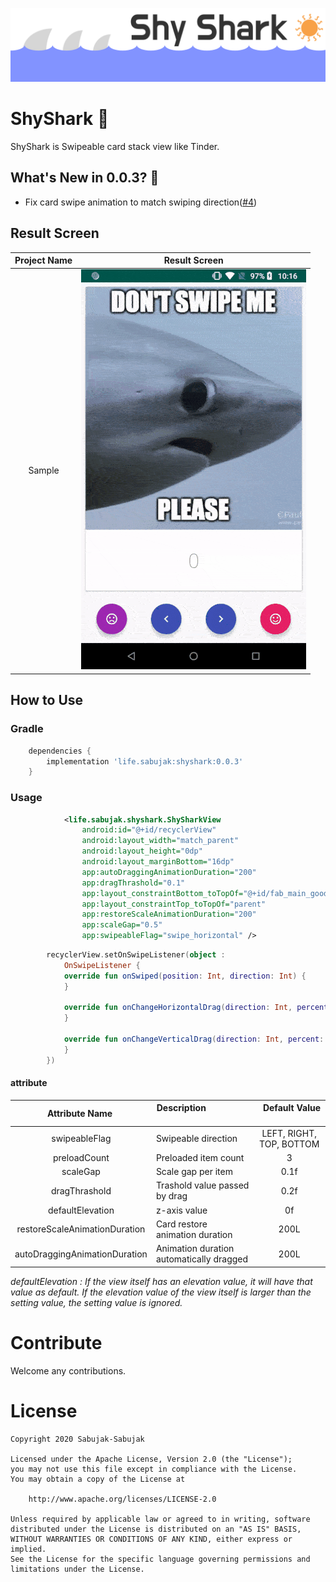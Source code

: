 ![Image](/pic/shyshark_banner.png)
# ShyShark 🦈
ShyShark is Swipeable card stack view like Tinder.


## What's New in 0.0.3? :tada:
- Fix card swipe animation to match swiping direction([#4](https://github.com/sabujak-sabujak/ShyShark/issues/4))

## Result Screen

| Project Name | Result Screen   |
|:---------:|---|
| Sample  |  <img src="/pic/sample.gif"> |

## How to Use

### Gradle

```groovy
    dependencies {
        implementation 'life.sabujak:shyshark:0.0.3'
    }
```
### Usage
```xml
            <life.sabujak.shyshark.ShySharkView
                android:id="@+id/recyclerView"
                android:layout_width="match_parent"
                android:layout_height="0dp"
                android:layout_marginBottom="16dp"
                app:autoDraggingAnimationDuration="200"
                app:dragThrashold="0.1"
                app:layout_constraintBottom_toTopOf="@+id/fab_main_good"
                app:layout_constraintTop_toTopOf="parent"
                app:restoreScaleAnimationDuration="200"
                app:scaleGap="0.5"
                app:swipeableFlag="swipe_horizontal" />
```

```kotlin
        recyclerView.setOnSwipeListener(object :
            OnSwipeListener {
            override fun onSwiped(position: Int, direction: Int) {
            }

            override fun onChangeHorizontalDrag(direction: Int, percent: Float) {
            }

            override fun onChangeVerticalDrag(direction: Int, percent: Float) {
            }
        })
```

#### attribute

|      Attribute Name        | Description                               |       Default Value      |
|:--------------------------:|-------------------------------------------|:------------------------:|
|       swipeableFlag        | Swipeable direction                       | LEFT, RIGHT, TOP, BOTTOM |
|        preloadCount        | Preloaded item count                      |             3            |
|          scaleGap          | Scale gap per item                        |            0.1f          |
|        dragThrashold       | Trashold value passed by drag             |            0.2f          |
|       defaultElevation     | z-axis value                              |             0f           |
|     restoreScaleAnimationDuration    | Card restore animation duration |            200L          |
|     autoDraggingAnimationDuration    | Animation duration automatically dragged |   200L          |

*defaultElevation : If the view itself has an elevation value, it will have that value as default.
If the elevation value of the view itself is larger than the setting value, the setting value is ignored.*

# Contribute
Welcome any contributions.

# License

    Copyright 2020 Sabujak-Sabujak

    Licensed under the Apache License, Version 2.0 (the "License");
    you may not use this file except in compliance with the License.
    You may obtain a copy of the License at

        http://www.apache.org/licenses/LICENSE-2.0

    Unless required by applicable law or agreed to in writing, software
    distributed under the License is distributed on an "AS IS" BASIS,
    WITHOUT WARRANTIES OR CONDITIONS OF ANY KIND, either express or implied.
    See the License for the specific language governing permissions and
    limitations under the License.
